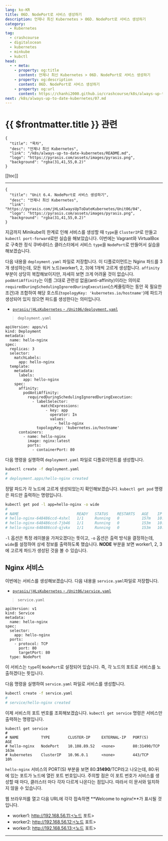 ```yaml
---
lang: ko-KR
title: 06D. NodePort로 서비스 생성하기
description: 언제나 최신 Kubernetes > 06D. NodePort로 서비스 생성하기
category:
  - Kubernetes
tag:
  - crashcourse
  - digitalocean
  - kubernetes
  - minkube
  - kubctl
head:
  - - meta:
    - property: og:title
      content: 언제나 최신 Kubernetes > 06D. NodePort로 서비스 생성하기
    - property: og:description
      content: 06D. NodePort로 서비스 생성하기
    - property: og:url
      content: https://chanhi2000.github.io/crashcourse/k8s/always-up-to-date-kubernetes/06D.html
next: /k8s/always-up-to-date-kubernetes/07.md
---
```


# {{ $frontmatter.title }} 관련

```component VPCard
{
  "title": "목차",
  "desc": "언제나 최신 Kubernetes",
  "link": "/k8s/always-up-to-date-kubernetes/README.md",
  "logo": "https://pyrasis.com/assets/images/pyrasis.png",
  "background": "rgba(31,41,55,0.2)"
}
```

[[toc]]

---

```component VPCard
{
  "title": "Unit 6.4. NodePort로 서비스 생성하기",
  "desc": "언제나 최신 Kubernetes",
  "link": "https://pyrasis.com/jHLsAlwaysUpToDateKubernetes/Unit06/04",
  "logo": "https://pyrasis.com/assets/images/pyrasis.png",
  "background": "rgba(31,41,55,0.2)"
}
```

지금까지 Minikube의 한계로 인해 서비스를 생성할 때 `type`을 `ClusterIP`로 만들고 `kubectl port-forward`로만 실습을 해보았습니다. 이번에는 <FontIcon icon="iconfont icon-vagrant"/>Vagrant와 <FontIcon icon="iconfont icon-virtualbox"/>VirtualBox로 구축한 정식 쿠버네티스 클러스터에서 서비스 `type`을 `NodePort`로 만들어서 실습을 해보겠습니다.

다음 내용을 <FontIcon icon="iconfont icon-yaml"/>`deployment.yaml` 파일로 저장합니다. 이 디플로이먼트는 <FontIcon icon="iconfont icon-nginx"/>Nginx 파드를 3개 생성하는데, 모든 워커 노드(worker1, 2, 3)에 1개씩 고르게 생성합니다. `affinity` 부분이 상당히 복잡해보이지만, 자세히 보면 크게 어려울 것이 없습니다. `podAntiAffinity`는 이름 그대로 관련성 없음(anti-affinity)이라는 의미로 `requiredDuringSchedulingIgnoredDuringExecution`(스케쥴링하는 동안 꼭 필요한 조건)과 조합하여 해당 호스트(`topologyKey: 'kubernetes.io/hostname'`)에 파드가 생성되어 있지 않으면 파드를 생성한다는 의미입니다.

- [<FontIcon icon="iconfont icon-github"/>`pyrasis/jHLsKubernetes` - `/Unit06/`<FontIcon icon="iconfont icon-yaml"/>`deployment.yaml`](https://github.com/pyrasis/jHLsKubernetes/blob/main/Unit06/deployment.yaml)

> <FontIcon icon="iconfont icon-yaml"/>`deployment.yaml`

```yaml{15-24}
apiVersion: apps/v1
kind: Deployment
metadata:
  name: hello-nginx
spec:
  replicas: 3
  selector:
    matchLabels:
      app: hello-nginx
  template:
    metadata:
      labels:
        app: hello-nginx
    spec:
      affinity:
        podAntiAffinity:
          requiredDuringSchedulingIgnoredDuringExecution:
            - labelSelector:
                matchExpressions:
                  - key: app
                    operator: In
                    values:
                      - hello-nginx
              topologyKey: 'kubernetes.io/hostname'
      containers:
        - name: hello-nginx
          image: nginx:latest
          ports:
            - containerPort: 80
```

다음 명령을 실행하여 <FontIcon icon="iconfont icon-yaml"/>`deployment.yaml` 파일로 디플로이먼트를 생성합니다.

```sh
kubectl create -f deployment.yaml
#
# deployment.apps/hello-nginx created
```

정말 파드가 각 노드에 고르게 생성되었는지 확인해보겠습니다. <FontIcon icon="iconfont icon-shell"/>`kubectl get pod` 명령은 파드만 출력하는 명령입니다.

```sh
kubectl get pod -l app=hello-nginx -o wide
#
# NAME                          READY   STATUS    RESTARTS   AGE    IP           NODE      NOMINATED NODE   READINESS GATES
# hello-nginx-648486ccd-4shxl   1/1     Running   0          157m   10.244.1.5   worker1   <none>           <none>
# hello-nginx-648486ccd-7jb46   1/1     Running   0          153m   10.244.3.5   worker3   <none>           <none>
# hello-nginx-648486ccd-qjvkx   1/1     Running   0          153m   10.244.2.5   worker2   <none>           <none>
```

`-l` 옵션은 특정 레이블을 가져오겠다는 뜻이고, `-o` 옵션은 출력 방식을 결정하는데, `wide`를 설정하여 상세 정보를 출력하도록 했습니다. **NODE** 부분을 보면 worker1, 2, 3에 고르게 파드가 생성된 것을 볼 수 있습니다.

## Nginx 서비스

이번에는 서비스를 생성해보겠습니다. 다음 내용을 <FontIcon icon="iconfont icon-yaml"/>`service.yaml`파일로 저장합니다.

- [<FontIcon icon="iconfont icon-github"/>`pyrasis/jHLsKubernetes` - `/Unit06/`<FontIcon icon="iconfont icon-yaml"/>`service.yaml`](https://github.com/pyrasis/jHLsKubernetes/blob/main/Unit06/service.yaml)

> <FontIcon icon="iconfont icon-yaml"/>`service.yaml`

```yaml{12}
apiVersion: v1
kind: Service
metadata:
  name: hello-nginx
spec:
  selector:
    app: hello-nginx
  ports:
    - protocol: TCP
      port: 80
      targetPort: 80
  type: NodePort
```

이 서비스는 `type`이 `NodePort`로 설정되어 있습니다. 즉, 각 노드의 포트로 서비스를 노출하겠다는 뜻입니다.

다음 명령을 실행하여 <FontIcon icon="iconfont icon-yaml"/>`service.yaml` 파일로 서비스를 생성합니다.

```sh
kubectl create -f service.yaml
#
# service/hello-nginx created
```

이제 서비스의 포트 번호를 조회해보겠습니다. `kubectl get service` 명령은 서비스만 출력하는 명령입니다.

```sh{4}
kubectl get service
#
# NAME          TYPE        CLUSTER-IP     EXTERNAL-IP   PORT(S)        AGE
# hello-nginx   NodePort    10.108.89.52   <none>        80:31490/TCP   163m
# kubernetes    ClusterIP   10.96.0.1      <none>        443/TCP        10h
```

`hello-nginx` 서비스의 PORT(S) 부분을 보면 80:**31490**/TCP라고 나오는데, 80:뒤에 있는 포트가 노드에 열린 포트 번호입니다. 주의할 점은 이 포트 번호가 서비스를 생성할 때 마다, 클러스터 마다 각자 다르게 나온다는 점입니다. 따라서 이 문서와 일치하지 않을 수 있습니다.

웹 브라우저를 열고 다음 URL에 각각 접속하면 **Welcome to nginx!**가 표시될 것입니다.

- worker1: http://192.168.56.11:<노드 포트>
- worker2: http://192.168.56.12:<노드 포트>
- worker3: http://192.168.56.13:<노드 포트>

---
